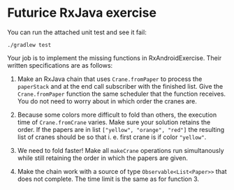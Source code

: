 Futurice RxJava exercise
========================

You can run the attached unit test and see it fail:

`./gradlew test`


Your job is to implement the missing functions in RxAndroidExercise. Their written specifications
are as follows:

  1. Make an RxJava chain that uses `Crane.fromPaper` to process the `paperStack` and at the end call
  subscriber with the finished list. Give the `Crane.fromPaper` function the same scheduler that the
  function receives. You do not need to worry about in which order the cranes are.

  2. Because some colors more difficult to fold than others, the execution time of `Crane.fromCrane`
  varies. Make sure your solution retains the order. If the papers are in list
  `["yellow", "orange", "red"]` the resulting list of cranes should be so that i. e. first crane is if
  color `"yellow"`.

  3. We need to fold faster! Make all `makeCrane` operations run simultanously while still retaining
  the order in which the papers are given.

  4. Make the chain work with a source of type `Observable<List<Paper>>` that does not complete. The
  time limit is the same as for function 3.
